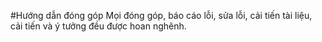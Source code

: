#Hướng dẫn đóng góp
Mọi đóng góp, báo cáo lỗi, sửa lỗi, cải tiến tài liệu, cải tiến và ý tưởng đều được
hoan nghênh.
